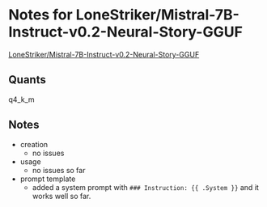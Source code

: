 # Notes for LoneStriker/Mistral-7B-Instruct-v0.2-Neural-Story-GGUF
[LoneStriker/Mistral-7B-Instruct-v0.2-Neural-Story-GGUF](https://huggingface.co/LoneStriker/Mistral-7B-Instruct-v0.2-Neural-Story-GGUF)

## Quants
 q4_k_m

## Notes
- creation
  - no issues
- usage
  - no issues so far
- prompt template
  - added a system prompt with `### Instruction: {{ .System }}` and it works well so far. 
